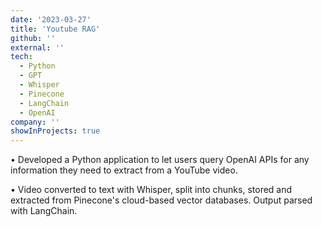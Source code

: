 ```yaml
---
date: '2023-03-27'
title: 'Youtube RAG'
github: ''
external: ''
tech:
  - Python
  - GPT
  - Whisper
  - Pinecone
  - LangChain
  - OpenAI
company: ''
showInProjects: true
---
```


• Developed a Python application to let users query OpenAI APIs for any information they need to extract from a YouTube video.

• Video converted to text with Whisper, split into chunks, stored and extracted from Pinecone's cloud-based vector databases. Output parsed with LangChain.
